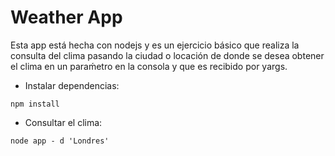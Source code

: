 # Weather App

Esta app está hecha con nodejs y es un ejercicio básico que realiza la consulta del clima pasando la ciudad o locación de donde se desea obtener el clima en un paraḿetro en la consola y que es recibido por yargs.

- Instalar dependencias:
```
npm install
```

- Consultar el clima:
```
node app - d 'Londres'
```